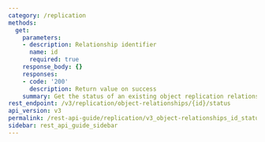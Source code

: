 ```yaml
---
category: /replication
methods:
  get:
    parameters:
    - description: Relationship identifier
      name: id
      required: true
    response_body: {}
    responses:
    - code: '200'
      description: Return value on success
    summary: Get the status of an existing object replication relationship.
rest_endpoint: /v3/replication/object-relationships/{id}/status
api_version: v3
permalink: /rest-api-guide/replication/v3_object-relationships_id_status.html
sidebar: rest_api_guide_sidebar
---
```

